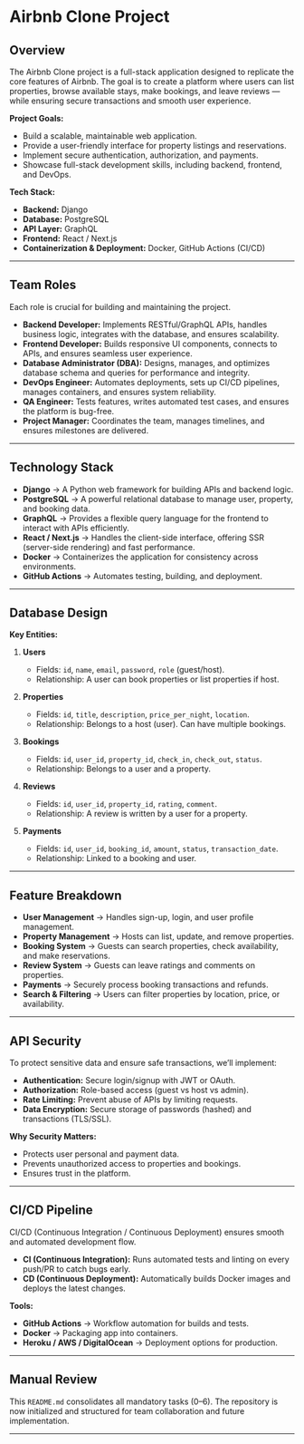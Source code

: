 # Airbnb Clone Project

## Overview
The Airbnb Clone project is a full-stack application designed to replicate the core features of Airbnb. The goal is to create a platform where users can list properties, browse available stays, make bookings, and leave reviews — while ensuring secure transactions and smooth user experience.  

**Project Goals:**
- Build a scalable, maintainable web application.
- Provide a user-friendly interface for property listings and reservations.
- Implement secure authentication, authorization, and payments.
- Showcase full-stack development skills, including backend, frontend, and DevOps.

**Tech Stack:**
- **Backend:** Django
- **Database:** PostgreSQL
- **API Layer:** GraphQL
- **Frontend:** React / Next.js
- **Containerization & Deployment:** Docker, GitHub Actions (CI/CD)

---

## Team Roles
Each role is crucial for building and maintaining the project.  

- **Backend Developer:** Implements RESTful/GraphQL APIs, handles business logic, integrates with the database, and ensures scalability.  
- **Frontend Developer:** Builds responsive UI components, connects to APIs, and ensures seamless user experience.  
- **Database Administrator (DBA):** Designs, manages, and optimizes database schema and queries for performance and integrity.  
- **DevOps Engineer:** Automates deployments, sets up CI/CD pipelines, manages containers, and ensures system reliability.  
- **QA Engineer:** Tests features, writes automated test cases, and ensures the platform is bug-free.  
- **Project Manager:** Coordinates the team, manages timelines, and ensures milestones are delivered.  

---

## Technology Stack
- **Django** → A Python web framework for building APIs and backend logic.  
- **PostgreSQL** → A powerful relational database to manage user, property, and booking data.  
- **GraphQL** → Provides a flexible query language for the frontend to interact with APIs efficiently.  
- **React / Next.js** → Handles the client-side interface, offering SSR (server-side rendering) and fast performance.  
- **Docker** → Containerizes the application for consistency across environments.  
- **GitHub Actions** → Automates testing, building, and deployment.  

---

## Database Design
**Key Entities:**
1. **Users**  
   - Fields: `id`, `name`, `email`, `password`, `role` (guest/host).  
   - Relationship: A user can book properties or list properties if host.  

2. **Properties**  
   - Fields: `id`, `title`, `description`, `price_per_night`, `location`.  
   - Relationship: Belongs to a host (user). Can have multiple bookings.  

3. **Bookings**  
   - Fields: `id`, `user_id`, `property_id`, `check_in`, `check_out`, `status`.  
   - Relationship: Belongs to a user and a property.  

4. **Reviews**  
   - Fields: `id`, `user_id`, `property_id`, `rating`, `comment`.  
   - Relationship: A review is written by a user for a property.  

5. **Payments**  
   - Fields: `id`, `user_id`, `booking_id`, `amount`, `status`, `transaction_date`.  
   - Relationship: Linked to a booking and user.  

---

## Feature Breakdown
- **User Management** → Handles sign-up, login, and user profile management.  
- **Property Management** → Hosts can list, update, and remove properties.  
- **Booking System** → Guests can search properties, check availability, and make reservations.  
- **Review System** → Guests can leave ratings and comments on properties.  
- **Payments** → Securely process booking transactions and refunds.  
- **Search & Filtering** → Users can filter properties by location, price, or availability.  

---

## API Security
To protect sensitive data and ensure safe transactions, we’ll implement:  
- **Authentication:** Secure login/signup with JWT or OAuth.  
- **Authorization:** Role-based access (guest vs host vs admin).  
- **Rate Limiting:** Prevent abuse of APIs by limiting requests.  
- **Data Encryption:** Secure storage of passwords (hashed) and transactions (TLS/SSL).  

**Why Security Matters:**  
- Protects user personal and payment data.  
- Prevents unauthorized access to properties and bookings.  
- Ensures trust in the platform.  

---

## CI/CD Pipeline
CI/CD (Continuous Integration / Continuous Deployment) ensures smooth and automated development flow.  

- **CI (Continuous Integration):** Runs automated tests and linting on every push/PR to catch bugs early.  
- **CD (Continuous Deployment):** Automatically builds Docker images and deploys the latest changes.  

**Tools:**  
- **GitHub Actions** → Workflow automation for builds and tests.  
- **Docker** → Packaging app into containers.  
- **Heroku / AWS / DigitalOcean** → Deployment options for production.  

---

## Manual Review
This `README.md` consolidates all mandatory tasks (0–6). The repository is now initialized and structured for team collaboration and future implementation.

---
